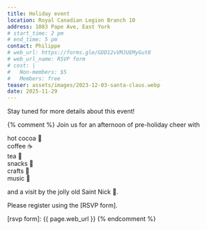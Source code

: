 ```yaml
---
title: Holiday event
location: Royal Canadian Legion Branch 10
address: 1083 Pape Ave, East York
# start_time: 2 pm
# end_time: 5 pm
contact: Philippe
# web_url: https://forms.gle/GDD12vVMJUEMyGut8
# web_url_name: RSVP form
# cost: |
#   Non-members: $5
#   Members: free
teaser: assets/images/2023-12-03-santa-claus.webp
date: 2025-11-29
---
```


Stay tuned for more details about this event!

{% comment %}
Join us for an afternoon of pre-holiday cheer with

hot cocoa :chocolate_bar:\
coffee :coffee:\
tea :tea:\
snacks :cookie:\
crafts :art:\
music :musical_note:

and a visit by the jolly old Saint Nick :santa:.

Please register using the [RSVP form].

[rsvp form]: {{ page.web_url }}
{% endcomment %}
